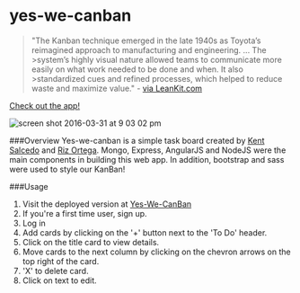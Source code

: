 # yes-we-canban

>"The Kanban technique emerged in the late 1940s as Toyota’s reimagined approach to manufacturing and engineering. ... The >system’s highly visual nature allowed teams to communicate more easily on what work needed to be done and when. It also >standardized cues and refined processes, which helped to reduce waste and maximize value." - [via LeanKit.com](http://leankit.com/learn/kanban/kanban-board/)

[Check out the app!](http://yes-we-canban.herokuapp.com/)

![screen shot 2016-03-31 at 9 03 02 pm](https://cloud.githubusercontent.com/assets/14135082/14200686/40d09cae-f788-11e5-9bc5-cb63a9126191.png)

###Overview 
Yes-we-canban is a simple task board created by [Kent Salcedo](https://github.com/kentsalcedo) and [Riz Ortega](https://github.com/rizort218). Mongo, Express, AngularJS and NodeJS were the main components in building this web app. In addition, bootstrap and sass were used to style our KanBan!

###Usage
1. Visit the deployed version at [Yes-We-CanBan](http://yes-we-canban.herokuapp.com/)
2. If you're a first time user, sign up.
3. Log in
4. Add cards by clicking on the '+' button next to the 'To Do' header.
5. Click on the title card to view details.
5. Move cards to the next column by clicking on the chevron arrows on the top right of the card.
6. 'X' to delete card.
7. Click on text to edit.
